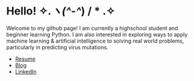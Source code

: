# Hello! ✧.*ヽ(^-^*) / * .✧

Welcome to my github page! I am currently a highschool student and beginner learning Python. I am also interested in exploring ways to apply machine learning & artificial intelligence to solving real world problems, particularly in predicting virus mutations.
- [Resume]()
- [Blog]()
- [LinkedIn]()
